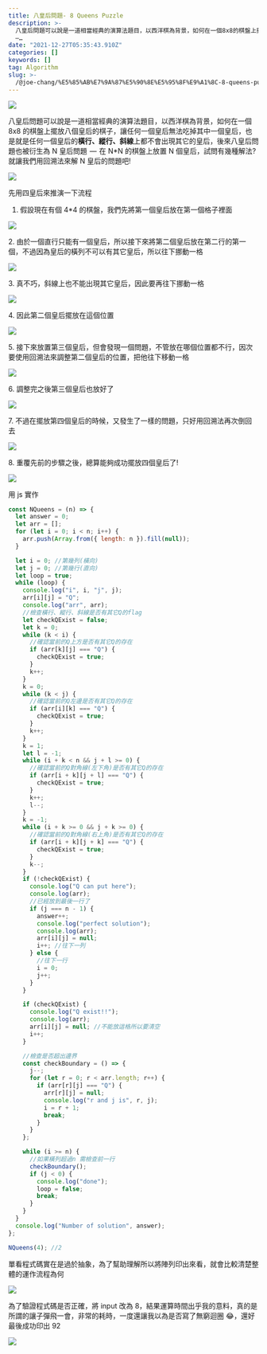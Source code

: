 ```yaml
---
title: 八皇后問題- 8 Queens Puzzle
description: >-
  八皇后問題可以說是一道相當經典的演算法題目，以西洋棋為背景，如何在一個8x8的棋盤上擺放八個皇后的棋子，讓任何一個皇后無法吃掉其中一個皇后，也是就是任何一個皇后的橫行、縱行、斜線上都不會出現其它的皇后，後來八皇后問題也被衍生為N皇后問題
  —…
date: "2021-12-27T05:35:43.910Z"
categories: []
keywords: []
tag: Algorithm
slug: >-
  /@joe-chang/%E5%85%AB%E7%9A%87%E5%90%8E%E5%95%8F%E9%A1%8C-8-queens-puzzle-889077ee9b5b
---
```


![](/img/1__Sc3JYk2kLI__T__j9fueGwtA.jpeg)

八皇后問題可以說是一道相當經典的演算法題目，以西洋棋為背景，如何在一個 8x8 的棋盤上擺放八個皇后的棋子，讓任何一個皇后無法吃掉其中一個皇后，也是就是任何一個皇后的**橫行、縱行、斜線**上都不會出現其它的皇后，後來八皇后問題也被衍生為 N 皇后問題  —  在 N\*N 的棋盤上放置 N 個皇后，試問有幾種解法?就讓我們用回溯法來解 N 皇后的問題吧!

![](/img/1__GnLAe1gY0xGm71jQefBrSw.png)

先用四皇后來推演一下流程

1.  假設現在有個 4\*4 的棋盤，我們先將第一個皇后放在第一個格子裡面

![](/img/1__AgLym8x5mpqmj2TzS8Xi7g.png)

2\. 由於一個直行只能有一個皇后，所以接下來將第二個皇后放在第二行的第一個，不過因為皇后的橫列不可以有其它皇后，所以往下挪動一格

![](/img/1__atCfuFhZonoM4Rr65mIEeA.png)

3\. 真不巧，斜線上也不能出現其它皇后，因此要再往下挪動一格

![](/img/1__EPX7mnGeYz9yeVFP6__x0aA.png)

4\. 因此第二個皇后擺放在這個位置

![](/img/1__wcHoKzWfYokHy__pX9AIsIw.png)

5\. 接下來放置第三個皇后，但會發現一個問題，不管放在哪個位置都不行，因次要使用回溯法來調整第二個皇后的位置，把他往下移動一格

![](/img/1__I8jWvi67J3gYu6RxCsw47g.png)

6\. 調整完之後第三個皇后也放好了

![](/img/1__6xn2raq0Uqyo__K31UPgdwQ.png)

7\. 不過在擺放第四個皇后的時候，又發生了一樣的問題，只好用回溯法再次倒回去

![](/img/1__yBACdLL7ZxFc1KL2f2dnqw.png)

8\. 重覆先前的步驟之後，總算能夠成功擺放四個皇后了!

![](/img/1__PJtnnBprIOEkBCUd4W4eFQ.png)

用 js 實作

```javascript
const NQueens = (n) => {
  let answer = 0;
  let arr = [];
  for (let i = 0; i < n; i++) {
    arr.push(Array.from({ length: n }).fill(null));
  }

  let i = 0; //第幾列(橫向)
  let j = 0; //第幾行(直向)
  let loop = true;
  while (loop) {
    console.log("i", i, "j", j);
    arr[i][j] = "Q";
    console.log("arr", arr);
    //檢查橫行、縱行、斜線是否有其它Q的flag
    let checkQExist = false;
    let k = 0;
    while (k < i) {
      //確認當前的Q上方是否有其它Q的存在
      if (arr[k][j] === "Q") {
        checkQExist = true;
      }
      k++;
    }
    k = 0;
    while (k < j) {
      //確認當前的Q左邊是否有其它Q的存在
      if (arr[i][k] === "Q") {
        checkQExist = true;
      }
      k++;
    }
    k = 1;
    let l = -1;
    while (i + k < n && j + l >= 0) {
      //確認當前的Q對角線(左下角)是否有其它Q的存在
      if (arr[i + k][j + l] === "Q") {
        checkQExist = true;
      }
      k++;
      l--;
    }
    k = -1;
    while (i + k >= 0 && j + k >= 0) {
      //確認當前的Q對角線(右上角)是否有其它Q的存在
      if (arr[i + k][j + k] === "Q") {
        checkQExist = true;
      }
      k--;
    }
    if (!checkQExist) {
      console.log("Q can put here");
      console.log(arr);
      //已經放到最後一行了
      if (j === n - 1) {
        answer++;
        console.log("perfect solution");
        console.log(arr);
        arr[i][j] = null;
        i++; //往下一列
      } else {
        //往下一行
        i = 0;
        j++;
      }
    }

    if (checkQExist) {
      console.log("Q exist!!");
      console.log(arr);
      arr[i][j] = null; //不能放這格所以要清空
      i++;
    }

    //檢查是否超出邊界
    const checkBoundary = () => {
      j--;
      for (let r = 0; r < arr.length; r++) {
        if (arr[r][j] === "Q") {
          arr[r][j] = null;
          console.log("r and j is", r, j);
          i = r + 1;
          break;
        }
      }
    };

    while (i >= n) {
      //如果橫列超過n 需檢查前一行
      checkBoundary();
      if (j < 0) {
        console.log("done");
        loop = false;
        break;
      }
    }
  }
  console.log("Number of solution", answer);
};

NQueens(4); //2
```

單看程式碼實在是過於抽象，為了幫助理解所以將陣列印出來看，就會比較清楚整體的運作流程為何

![](/img/1__yjrnZ8zk5apVOkJq1F__4RQ.png)

為了驗證程式碼是否正確，將 input 改為 8，結果運算時間出乎我的意料，真的是所謂的讓子彈飛一會，非常的耗時，一度還讓我以為是否寫了無窮迴圈 😂，還好最後成功印出 92

![](/img/1__noQbd7YxFJ7XewwWc__yuCQ.png)
